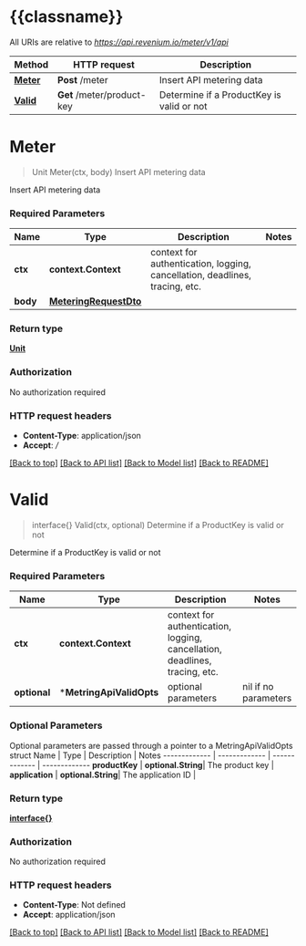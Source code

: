 # {{classname}}

All URIs are relative to *https://api.revenium.io/meter/v1/api*

Method | HTTP request | Description
------------- | ------------- | -------------
[**Meter**](MetringApi.md#Meter) | **Post** /meter | Insert API metering data
[**Valid**](MetringApi.md#Valid) | **Get** /meter/product-key | Determine if a ProductKey is valid or not

# **Meter**
> Unit Meter(ctx, body)
Insert API metering data

Insert API metering data

### Required Parameters

Name | Type | Description  | Notes
------------- | ------------- | ------------- | -------------
 **ctx** | **context.Context** | context for authentication, logging, cancellation, deadlines, tracing, etc.
  **body** | [**MeteringRequestDto**](MeteringRequestDto.md)|  | 

### Return type

[**Unit**](Unit.md)

### Authorization

No authorization required

### HTTP request headers

 - **Content-Type**: application/json
 - **Accept**: */*

[[Back to top]](#) [[Back to API list]](../README.md#documentation-for-api-endpoints) [[Back to Model list]](../README.md#documentation-for-models) [[Back to README]](../README.md)

# **Valid**
> interface{} Valid(ctx, optional)
Determine if a ProductKey is valid or not

Determine if a ProductKey is valid or not

### Required Parameters

Name | Type | Description  | Notes
------------- | ------------- | ------------- | -------------
 **ctx** | **context.Context** | context for authentication, logging, cancellation, deadlines, tracing, etc.
 **optional** | ***MetringApiValidOpts** | optional parameters | nil if no parameters

### Optional Parameters
Optional parameters are passed through a pointer to a MetringApiValidOpts struct
Name | Type | Description  | Notes
------------- | ------------- | ------------- | -------------
 **productKey** | **optional.String**| The product key | 
 **application** | **optional.String**| The application ID | 

### Return type

[**interface{}**](interface{}.md)

### Authorization

No authorization required

### HTTP request headers

 - **Content-Type**: Not defined
 - **Accept**: application/json

[[Back to top]](#) [[Back to API list]](../README.md#documentation-for-api-endpoints) [[Back to Model list]](../README.md#documentation-for-models) [[Back to README]](../README.md)

